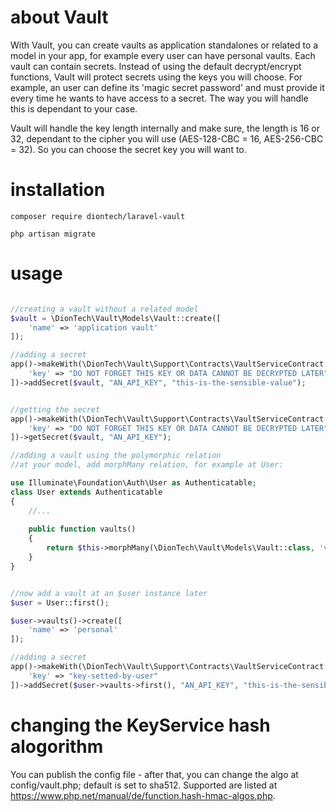 # about Vault

With Vault, you can create vaults as application standalones or related to a model in your app, 
for example every user can have personal vaults. Each vault can contain secrets. Instead of using
the default decrypt/encrypt functions, Vault will protect secrets using the keys you will choose.
For example, an user can define its 'magic secret password' and must provide it every
time he wants to have access to a secret. The way you will handle this is dependant to your case.

Vault will handle the key length internally and make sure, the length is 16 or 32, dependant to the cipher
you will use (AES-128-CBC = 16, AES-256-CBC = 32). So you can choose the secret key you will want to.

# installation

```shell
composer require diontech/laravel-vault
```

```shell
php artisan migrate
```

# usage

```php

//creating a vault without a related model
$vault = \DionTech\Vault\Models\Vault::create([
    'name' => 'application vault'
]);

//adding a secret
app()->makeWith(\DionTech\Vault\Support\Contracts\VaultServiceContract::class, [
    'key' => "DO NOT FORGET THIS KEY OR DATA CANNOT BE DECRYPTED LATER" 
])->addSecret($vault, "AN_API_KEY", "this-is-the-sensible-value");


//getting the secret
app()->makeWith(\DionTech\Vault\Support\Contracts\VaultServiceContract::class, [
    'key' => "DO NOT FORGET THIS KEY OR DATA CANNOT BE DECRYPTED LATER" 
])->getSecret($vault, "AN_API_KEY");
```

```php
//adding a vault using the polymorphic relation
//at your model, add morphMany relation, for example at User:

use Illuminate\Foundation\Auth\User as Authenticatable;
class User extends Authenticatable
{
    //...
    
    public function vaults()
    {
        return $this->morphMany(\DionTech\Vault\Models\Vault::class, 'vaultable');
    }
}


//now add a vault at an $user instance later
$user = User::first();

$user->vaults()->create([
    'name' => 'personal'
]);

//adding a secret
app()->makeWith(\DionTech\Vault\Support\Contracts\VaultServiceContract::class, [
    'key' => "key-setted-by-user" 
])->addSecret($user->vaults->first(), "AN_API_KEY", "this-is-the-sensible-value");
```


# changing the KeyService hash alogorithm

You can publish the config file - after that, you can change the algo at config/vault.php; default is set to sha512.
Supported are listed at https://www.php.net/manual/de/function.hash-hmac-algos.php.


